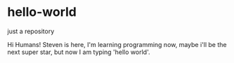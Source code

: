 # hello-world
just a repository


Hi Humans!
Steven is here,  I'm learning programming now, maybe i'll be the next super star, but now I am typing 'hello world'.
